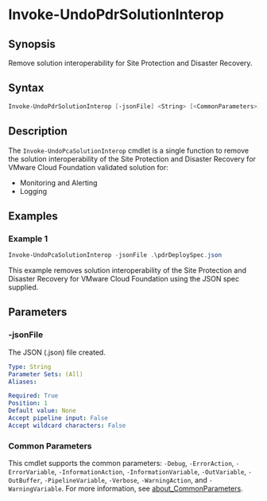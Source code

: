 # Invoke-UndoPdrSolutionInterop

## Synopsis

Remove solution interoperability for Site Protection and Disaster Recovery.

## Syntax

```powershell
Invoke-UndoPdrSolutionInterop [-jsonFile] <String> [<CommonParameters>]
```

## Description

The `Invoke-UndoPcaSolutionInterop` cmdlet is a single function to remove the solution interoperability of the Site Protection and Disaster Recovery for VMware Cloud Foundation validated solution for:

- Monitoring and Alerting
- Logging

## Examples

### Example 1

```powershell
Invoke-UndoPcaSolutionInterop -jsonFile .\pdrDeploySpec.json
```

This example removes solution interoperability of the Site Protection and Disaster Recovery for VMware Cloud Foundation using the JSON spec supplied.

## Parameters

### -jsonFile

The JSON (.json) file created.

```yaml
Type: String
Parameter Sets: (All)
Aliases:

Required: True
Position: 1
Default value: None
Accept pipeline input: False
Accept wildcard characters: False
```

### Common Parameters

This cmdlet supports the common parameters: `-Debug`, `-ErrorAction`, `-ErrorVariable`, `-InformationAction`, `-InformationVariable`, `-OutVariable`, `-OutBuffer`, `-PipelineVariable`, `-Verbose`, `-WarningAction`, and `-WarningVariable`. For more information, see [about_CommonParameters](http://go.microsoft.com/fwlink/?LinkID=113216).

